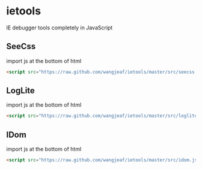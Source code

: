 ietools
=======

IE debugger tools completely in JavaScript

## SeeCss
import js at the bottom of html
```html
<script src="https://raw.github.com/wangjeaf/ietools/master/src/seecss.js"></script>
```
## LogLite
import js at the bottom of html
```html
<script src="https://raw.github.com/wangjeaf/ietools/master/src/loglite.js"></script>
```
## IDom
import js at the bottom of html
```html
<script src="https://raw.github.com/wangjeaf/ietools/master/src/idom.js"></script>
```
